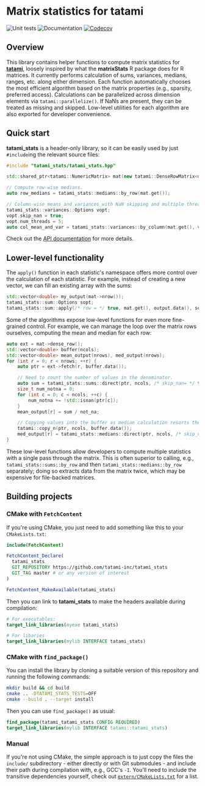 # Matrix statistics for tatami

![Unit tests](https://github.com/tatami-inc/tatami_stats/actions/workflows/run-tests.yaml/badge.svg)
![Documentation](https://github.com/tatami-inc/tatami_stats/actions/workflows/doxygenate.yaml/badge.svg)
[![Codecov](https://codecov.io/gh/tatami-inc/tatami_stats/branch/master/graph/badge.svg?token=Z189ORCLLR)](https://codecov.io/gh/tatami-inc/tatami)

## Overview

This library contains helper functions to compute matrix statistics for [**tatami**](https://github.com/tatami-inc/tatami), 
loosely inspired by what the **matrixStats** R package does for R matrices.
It currently performs calculation of sums, variances, medians, ranges, etc. along either dimension.
Each function automatically chooses the most efficient algorithm based on the matrix properties (e.g., sparsity, preferred access).
Calculations can be parallelized across dimension elements via `tatami::parallelize()`.
If NaNs are present, they can be treated as missing and skipped.
Low-level utilities for each algorithm are also exported for developer convenience.

## Quick start

**tatami_stats** is a header-only library, so it can be easily used by just `#include`ing the relevant source files:

```cpp
#include "tatami_stats/tatami_stats.hpp"

std::shared_ptr<tatami::NumericMatrix> mat(new tatami::DenseRowMatrix<double>(nrows, ncols, vals));

// Compute row-wise medians.
auto row_medians = tatami_stats::medians::by_row(mat.get());

// Column-wise means and variances with NaN skipping and multiple threads.
tatami_stats::variances::Options vopt;
vopt.skip_nan = true;
vopt.num_threads = 5;
auto col_mean_and_var = tatami_stats::variances::by_column(mat.get(), vopt);
```

Check out the [API documentation](https://tatami-inc.github.io/tatami_stats) for more details.

## Lower-level functionality

The `apply()` function in each statistic's namespace offers more control over the calculation of each statistic.
For example, instead of creating a new vector, we can fill an existing array with the sums:

```cpp
std::vector<double> my_output(mat->nrow());
tatami_stats::sum::Options sopt;
tatami_stats::sum::apply(/* row = */ true, mat.get(), output.data(), sopt);
```

Some of the algorithms expose low-level functions for even more fine-grained control.
For example, we can manage the loop over the matrix rows ourselves, computing the mean and median for each row:

```cpp
auto ext = mat->dense_row();
std::vector<double> buffer(ncols);
std::vector<double> mean_output(nrows), med_output(nrows);
for (int r = 0; r < nrows; ++r) {
    auto ptr = ext->fetch(r, buffer.data());

    // Need to count the number of values in the denominator.
    auto sum = tatami_stats::sums::direct(ptr, ncols, /* skip_nan= */ true);
    size_t num_notna = 0;
    for (int c = 0; c < ncols; ++c) {
        num_notna += !std::isnan(ptr[c]);
    }
    mean_output[r] = sum / not_na;

    // Copying values into the buffer as median calculation resorts the values.
    tatami::copy_n(ptr, ncols, buffer.data());
    med_output[r] = tatami_stats::medians::direct(ptr, ncols, /* skip_nan= */ true);
}
```

These low-level functions allow developers to compute multiple statistics with a single pass through the matrix.
This is often superior to calling, e.g., `tatami_stats::sums::by_row` and then `tatami_stats::medians::by_row` separately;
doing so extracts data from the matrix twice, which may be expensive for file-backed matrices.

## Building projects 

### CMake with `FetchContent`

If you're using CMake, you just need to add something like this to your `CMakeLists.txt`:

```cmake
include(FetchContent)

FetchContent_Declare(
  tatami_stats
  GIT_REPOSITORY https://github.com/tatami-inc/tatami_stats
  GIT_TAG master # or any version of interest 
)

FetchContent_MakeAvailable(tatami_stats)
```

Then you can link to **tatami_stats** to make the headers available during compilation:

```cmake
# For executables:
target_link_libraries(myexe tatami_stats)

# For libaries
target_link_libraries(mylib INTERFACE tatami_stats)
```

### CMake with `find_package()`

You can install the library by cloning a suitable version of this repository and running the following commands:

```sh
mkdir build && cd build
cmake .. -DTATAMI_STATS_TESTS=OFF
cmake --build . --target install
```

Then you can use `find_package()` as usual:

```cmake
find_package(tatami_tatami_stats CONFIG REQUIRED)
target_link_libraries(mylib INTERFACE tatami::tatami_stats)
```

### Manual

If you're not using CMake, the simple approach is to just copy the files the `include/` subdirectory - 
either directly or with Git submodules - and include their path during compilation with, e.g., GCC's `-I`.
You'll need to include the transitive dependencies yourself,
check out [`extern/CMakeLists.txt`](extern/CMakeLists.txt) for a list.
